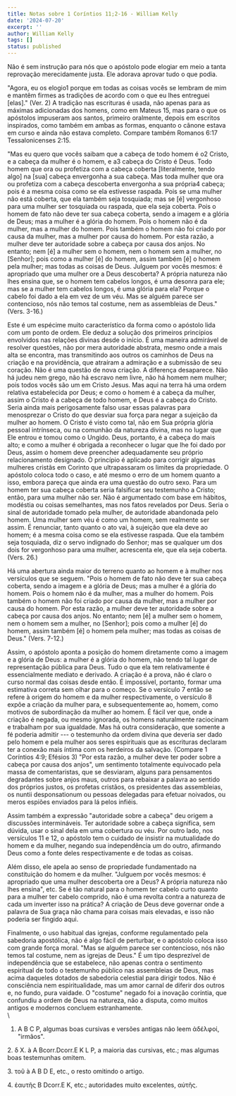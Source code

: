 ```yaml
---
title: Notas sobre 1 Coríntios 11;2-16 - William Kelly
date: '2024-07-20'
excerpt: ''
author: William Kelly
tags: []
status: published
---
```

Não é sem instrução para nós que o apóstolo pode elogiar em meio a tanta
reprovação merecidamente justa. Ele adorava aprovar tudo o que podia.

"Agora, eu os elogio1 porque em todas as coisas vocês se lembram de mim
e mantêm firmes as tradições de acordo com o que eu lhes entreguei
\[elas\]." (Ver. 2) A tradição nas escrituras é usada, não apenas para
as máximas adicionadas dos homens, como em Mateus 15, mas para o que os
apóstolos impuseram aos santos, primeiro oralmente, depois em escritos
inspirados, como também em ambas as formas, enquanto o cânone estava em
curso e ainda não estava completo. Compare também Romanos 6:17
Tessalonicenses 2:15.

"Mas eu quero que vocês saibam que a cabeça de todo homem é o2 Cristo, e
a cabeça da mulher é o homem, e a3 cabeça do Cristo é Deus. Todo homem
que ora ou profetiza com a cabeça coberta \[literalmente, tendo algo\]
na \[sua\] cabeça envergonha a sua cabeça. Mas toda mulher que ora ou
profetiza com a cabeça descoberta envergonha a sua própria4 cabeça; pois
é a mesma coisa como se ela estivesse raspada. Pois se uma mulher não
está coberta, que ela também seja tosquiada; mas se \[é\] vergonhoso
para uma mulher ser tosquiada ou raspada, que ela seja coberta. Pois o
homem de fato não deve ter sua cabeça coberta, sendo a imagem e a glória
de Deus; mas a mulher é a glória do homem. Pois o homem não é da mulher,
mas a mulher do homem. Pois também o homem não foi criado por causa da
mulher, mas a mulher por causa do homem. Por esta razão, a mulher deve
ter autoridade sobre a cabeça por causa dos anjos. No entanto; nem \[é\]
a mulher sem o homem, nem o homem sem a mulher, no \[Senhor\]; pois como
a mulher \[é\] do homem, assim também \[é\] o homem pela mulher; mas
todas as coisas de Deus. Julguem por vocês mesmos: é apropriado que uma
mulher ore a Deus descoberta? A própria natureza não lhes ensina que, se
o homem tem cabelos longos, é uma desonra para ele; mas se a mulher tem
cabelos longos, é uma glória para ela? Porque o cabelo foi dado a ela em
vez de um véu. Mas se alguém parece ser contencioso, nós não temos tal
costume, nem as assembleias de Deus." (Vers. 3-16.)

Este é um espécime muito característico da forma como o apóstolo lida
com um ponto de ordem. Ele deduz a solução dos primeiros princípios
envolvidos nas relações divinas desde o início. É uma maneira admirável
de resolver questões, não por mera autoridade abstrata, mesmo onde a
mais alta se encontra, mas transmitindo aos outros os caminhos de Deus
na criação e na providência, que atraíram a admiração e a submissão de
seu coração. Não é uma questão de nova criação. A diferença desaparece.
Não há judeu nem grego, não há escravo nem livre, não há homem nem
mulher; pois todos vocês são um em Cristo Jesus. Mas aqui na terra há
uma ordem relativa estabelecida por Deus; e como o homem é a cabeça da
mulher, assim o Cristo é a cabeça de todo homem, e Deus é a cabeça do
Cristo. Seria ainda mais perigosamente falso usar essas palavras para
menosprezar o Cristo do que desviar sua força para negar a sujeição da
mulher ao homem. O Cristo é visto como tal, não em Sua própria glória
pessoal intrínseca, ou na comunhão da natureza divina, mas no lugar que
Ele entrou e tomou como o Ungido. Deus, portanto, é a cabeça do mais
alto; e como a mulher é obrigada a reconhecer o lugar que lhe foi dado
por Deus, assim o homem deve preencher adequadamente seu próprio
relacionamento designado. O princípio é aplicado para corrigir algumas
mulheres cristãs em Corinto que ultrapassaram os limites da propriedade.
O apóstolo coloca todo o caso, e até mesmo o erro de um homem quanto a
isso, embora pareça que ainda era uma questão do outro sexo. Para um
homem ter sua cabeça coberta seria falsificar seu testemunho a Cristo;
então, para uma mulher não ser. Não é argumentado com base em hábitos,
modéstia ou coisas semelhantes, mas nos fatos revelados por Deus. Seria
o sinal de autoridade tomado pela mulher, de autoridade abandonada pelo
homem. Uma mulher sem véu é como um homem, sem realmente ser assim. É
renunciar, tanto quanto o ato vai, à sujeição que ela deve ao homem; é a
mesma coisa como se ela estivesse raspada. Que ela também seja
tosquiada, diz o servo indignado do Senhor; mas se qualquer um dos dois
for vergonhoso para uma mulher, acrescenta ele, que ela seja coberta.
(Vers. 26.)

Há uma abertura ainda maior do terreno quanto ao homem e à mulher nos
versículos que se seguem. "Pois o homem de fato não deve ter sua cabeça
coberta, sendo a imagem e a glória de Deus; mas a mulher é a glória do
homem. Pois o homem não é da mulher, mas a mulher do homem. Pois também
o homem não foi criado por causa da mulher, mas a mulher por causa do
homem. Por esta razão, a mulher deve ter autoridade sobre a cabeça por
causa dos anjos. No entanto; nem \[é\] a mulher sem o homem, nem o homem
sem a mulher, no \[Senhor\]; pois como a mulher \[é\] do homem, assim
também \[é\] o homem pela mulher; mas todas as coisas de Deus." (Vers.
7-12.)

Assim, o apóstolo aponta a posição do homem diretamente como a imagem e
a glória de Deus: a mulher é a glória do homem, não tendo tal lugar de
representação pública para Deus. Tudo o que ela tem relativamente é
essencialmente mediato e derivado. A criação é a prova, não é claro o
curso normal das coisas desde então. É impossível, portanto, formar uma
estimativa correta sem olhar para o começo. Se o versículo 7 então se
refere à origem do homem e da mulher respectivamente, o versículo 8
expõe a criação da mulher para, e subsequentemente ao, homem, como
motivos de subordinação da mulher ao homem. É fácil ver que, onde a
criação é negada, ou mesmo ignorada, os homens naturalmente raciocinam e
trabalham por sua igualdade. Mas há outra consideração, que somente a fé
poderia admitir --- o testemunho da ordem divina que deveria ser dado
pelo homem e pela mulher aos seres espirituais que as escrituras
declaram ter a conexão mais íntima com os herdeiros da salvação.
(Compare 1 Coríntios 4:9; Efésios 3) "Por esta razão, a mulher deve ter
poder sobre a cabeça por causa dos anjos", um sentimento totalmente
equivocado pela massa de comentaristas, que se desviaram, alguns para
pensamentos degradantes sobre anjos maus, outros para rebaixar a palavra
ao sentido dos próprios justos, os profetas cristãos, os presidentes das
assembleias, os nuntii desponsationum ou pessoas delegadas para efetuar
noivados, ou meros espiões enviados para lá pelos infiéis.

Assim também a expressão "autoridade sobre a cabeça" deu origem a
discussões intermináveis. Ter autoridade sobre a cabeça significa, sem
dúvida, usar o sinal dela em uma cobertura ou véu. Por outro lado, nos
versículos 11 e 12, o apóstolo tem o cuidado de insistir na mutualidade
do homem e da mulher, negando sua independência um do outro, afirmando
Deus como a fonte deles respectivamente e de todas as coisas.

Além disso, ele apela ao senso de propriedade fundamentado na
constituição do homem e da mulher. "Julguem por vocês mesmos: é
apropriado que uma mulher descoberta ore a Deus? A própria natureza não
lhes ensina", etc. Se é tão natural para o homem ter cabelo curto quanto
para a mulher ter cabelo comprido, não é uma revolta contra a natureza
de cada um inverter isso na prática? A criação de Deus deve governar
onde a palavra de Sua graça não chama para coisas mais elevadas, e isso
não poderia ser fingido aqui.

Finalmente, o uso habitual das igrejas, conforme regulamentado pela
sabedoria apostólica, não é algo fácil de perturbar, e o apóstolo coloca
isso com grande força moral. "Mas se alguém parece ser contencioso, nós
não temos tal costume, nem as igrejas de Deus." É um tipo desprezível de
independência que se estabelece, não apenas contra o sentimento
espiritual de todo o testemunho público nas assembleias de Deus, mas
acima daqueles dotados de sabedoria celestial para dirigir todos. Não é
consciência nem espiritualidade, mas um amor carnal de diferir dos
outros e, no fundo, pura vaidade. O "costume" negado foi a inovação
coríntia, que confundiu a ordem de Deus na natureza, não a disputa, como
muitos antigos e modernos concluem estranhamente.\
\
1. A Β C P, algumas boas cursivas e versões antigas não leem ἀδέλφοί,
"irmãos".

2\. δ X. à A Bcorr.Dcorr.Ε Κ L P, a maioria das cursivas, etc.; mas
algumas boas testemunhas omitem.

3\. τοῦ à A Β D Ε, etc., o resto omitindo o artigo.

4\. ἑαυτῆς Β Dcorr.Ε Κ, etc.; autoridades muito excelentes, αὐτῆς.
